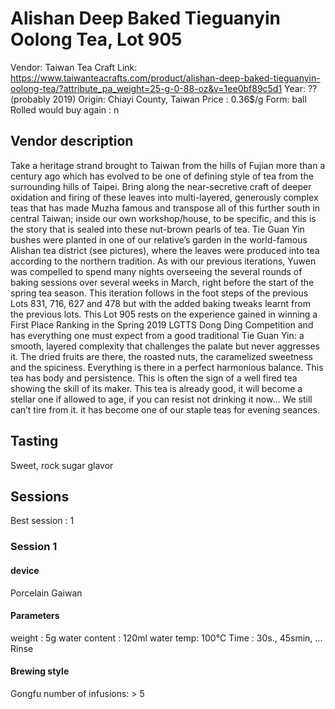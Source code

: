 # Alishan Deep Baked Tieguanyin Oolong Tea, Lot 905

Vendor: Taiwan Tea Craft
Link: https://www.taiwanteacrafts.com/product/alishan-deep-baked-tieguanyin-oolong-tea/?attribute_pa_weight=25-g-0-88-oz&v=1ee0bf89c5d1
Year: ?? (probably 2019)
Origin: Chiayi County, Taiwan
Price : 0.36$/g
Form: ball Rolled
would buy again : n


## Vendor description 

Take a heritage strand brought to Taiwan from the hills of Fujian more than a century ago which has evolved to be one of defining style of tea from the surrounding hills of Taipei. Bring along the near-secretive craft of deeper oxidation and firing of these leaves into multi-layered, generously complex teas that has made Muzha famous and transpose all of this further south in central Taiwan; inside our own workshop/house, to be specific, and this is the story that is sealed into these nut-brown pearls of tea. Tie Guan Yin bushes were planted in one of our relative’s garden in the world-famous Alishan tea district (see pictures), where the leaves were produced into tea according to the northern tradition. As with our previous iterations, Yuwen was compelled to spend many nights overseeing the several rounds of baking sessions over several weeks in March, right before the start of the spring tea season. This iteration follows in the foot steps of the previous Lots 831, 716, 627 and 478 but with the added baking tweaks learnt from the previous lots. This Lot 905 rests on the experience gained in winning a First Place Ranking in the Spring 2019 LGTTS Dong Ding Competition and has everything one must expect from a good traditional Tie Guan Yin: a smooth, layered complexity that challenges the palate but never aggresses it. The dried fruits are there, the roasted nuts, the caramelized sweetness and the spiciness. Everything is there in a perfect harmonious balance. This tea has body and persistence. This is often the sign of a well fired tea showing the skill of its maker. This tea is already good, it will become a stellar one if allowed to age, if you can resist not drinking it now…  We still can’t tire from it. it has become one of our staple teas for evening seances.

## Tasting

Sweet, rock sugar glavor

## Sessions

Best session : 1

### Session 1

#### device 

Porcelain Gaiwan

#### Parameters

weight : 5g
water content : 120ml
water temp: 100°C
Time : 30s., 45smin, ...
Rinse

#### Brewing style

Gongfu
number of infusions: > 5

